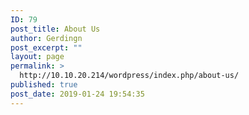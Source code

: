 ```yaml
---
ID: 79
post_title: About Us
author: Gerdingn
post_excerpt: ""
layout: page
permalink: >
  http://10.10.20.214/wordpress/index.php/about-us/
published: true
post_date: 2019-01-24 19:54:35
---
```

<!-- wp:media-text {"mediaId":148,"mediaType":"image"} -->
<div class="wp-block-media-text alignwide"><figure class="wp-block-media-text__media"><img src="http://10.10.20.214/wordpress/wp-content/uploads/2019/02/Ryan.jpg.jpg" alt="" class="wp-image-148"/></figure><div class="wp-block-media-text__content"><!-- wp:paragraph {"placeholder":"Content…","fontSize":"large"} -->
<p class="has-large-font-size"></p>
<!-- /wp:paragraph --></div></div>
<!-- /wp:media-text -->

<!-- wp:media-text {"mediaId":150,"mediaType":"image"} -->
<div class="wp-block-media-text alignwide"><figure class="wp-block-media-text__media"><img src="http://10.10.20.214/wordpress/wp-content/uploads/2019/02/Austin.jpg" alt="" class="wp-image-150"/></figure><div class="wp-block-media-text__content"><!-- wp:paragraph {"placeholder":"Content…","fontSize":"large"} -->
<p class="has-large-font-size"></p>
<!-- /wp:paragraph --></div></div>
<!-- /wp:media-text -->

<!-- wp:media-text {"mediaId":151,"mediaType":"image"} -->
<div class="wp-block-media-text alignwide"><figure class="wp-block-media-text__media"><img src="http://10.10.20.214/wordpress/wp-content/uploads/2019/02/Ejike.jpg" alt="" class="wp-image-151"/></figure><div class="wp-block-media-text__content"><!-- wp:paragraph {"placeholder":"Content…","fontSize":"large"} -->
<p class="has-large-font-size"></p>
<!-- /wp:paragraph --></div></div>
<!-- /wp:media-text -->